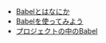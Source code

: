 - [Babelとはなにか](what-is-babel.md)
- [Babelを使ってみよう](use-babel.md)
- [プロジェクトの中のBabel](babel-in-project.md)
